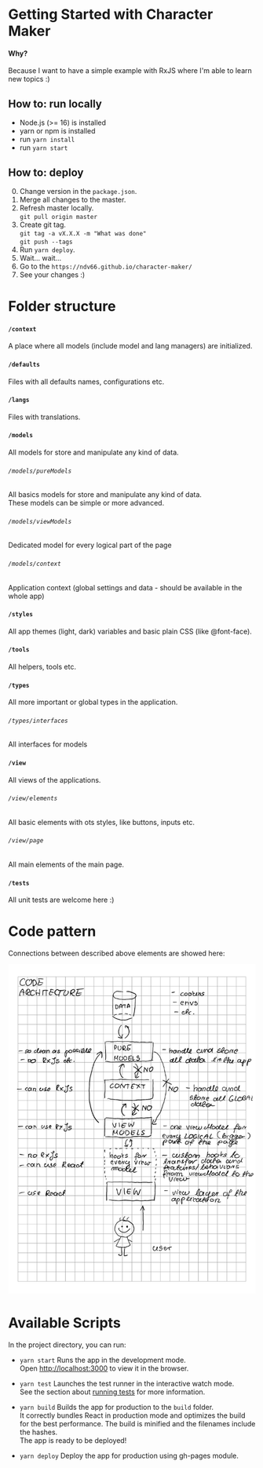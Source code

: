 # Getting Started with Character Maker

#### Why?
Because I want to have a simple example with RxJS where I'm able to learn new topics :)

## How to: run locally
- Node.js (>= 16) is installed
- yarn or npm is installed
- run `yarn install`
- run `yarn start`

## How to: deploy
0. Change version in the `package.json`.
1. Merge all changes to the master.
2. Refresh master locally. \
`git pull origin master`
3. Create git tag. \
`git tag -a vX.X.X -m "What was done"` \
`git push --tags`
4. Run `yarn deploy`.
5. Wait... wait...
6. Go to the `https://ndv66.github.io/character-maker/`
7. See your changes :)

# Folder structure

#### `/context`
A place where all models (include model and lang managers) are initialized.

#### `/defaults`
Files with all defaults names, configurations etc.

#### `/langs`
Files with translations.

#### `/models`
All  models for store and manipulate any kind of data.

###### `/models/pureModels`
All basics models for store and manipulate any kind of data.\
These models can be simple or more advanced.

###### `/models/viewModels`
Dedicated model for every logical part of the page

###### `/models/context`
Application context (global settings and data - should be available in the whole app)

#### `/styles`
All app themes (light, dark) variables and basic plain CSS (like @font-face).

#### `/tools`
All helpers, tools etc.

#### `/types`
All more important or global types in the application.

###### `/types/interfaces`
All interfaces for models

#### `/view`
All views of the applications.

###### `/view/elements`
All basic elements with ots styles, like buttons, inputs etc.

###### `/view/page`
All main elements of the main page.

#### `/tests`
All unit tests are welcome here :)

# Code pattern
Connections between described above elements are showed here:

![See doc/pattern.jpg for more information about the app flow.](./doc/pattern.jpeg "Pattern")

# Available Scripts
In the project directory, you can run:

- `yarn start`
Runs the app in the development mode.\
Open [http://localhost:3000](http://localhost:3000) to view it in the browser.

- `yarn test`
Launches the test runner in the interactive watch mode.\
See the section about [running tests](https://facebook.github.io/create-react-app/docs/running-tests) for more information.

- `yarn build`
Builds the app for production to the `build` folder.\
It correctly bundles React in production mode and optimizes the build for the best performance. The build is minified and the filenames include the hashes.\
The app is ready to be deployed!

- `yarn deploy`
Deploy the app for production using gh-pages module.
